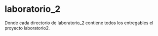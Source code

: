 # laboratorio_2
Donde cada directorio de laboratorio_2 contiene todos los entregables el proyecto laboratorio2.
